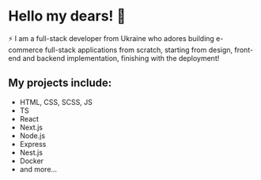 # Hello my dears! 👋
⚡ I am a full-stack developer from Ukraine who adores building e-commerce full-stack applications from scratch, starting from design, front-end and backend implementation, finishing with the deployment!
## My projects include:
- HTML, CSS, SCSS, JS
- TS
- React
- Next.js
- Node.js
- Express
- Nest.js
- Docker
- and more...
  
<!--
**HumptyDumpy01/HumptyDumpy01** is a ✨ _special_ ✨ repository because its `README.md` (this file) appears on your GitHub profile.

Here are some ideas to get you started:

- 🔭 I’m currently working on ...
- 🌱 I’m currently learning ...
- 👯 I’m looking to collaborate on ...
- 🤔 I’m looking for help with ...
- 💬 Ask me about ...
- 📫 How to reach me: ...
- 😄 Pronouns: ...
- ⚡ Fun fact: ...
-->
